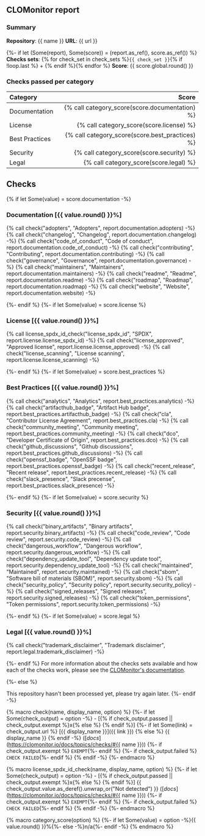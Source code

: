 ## CLOMonitor report

### Summary

**Repository**: {{ name }}
**URL**: {{ url }}

{%- if let (Some(report), Some(score)) = (report.as_ref(), score.as_ref()) %}
**Checks sets**:  {% for check_set in check_sets %}`{{ check_set }}`{% if !loop.last %} + {% endif %}{% endfor %}
**Score**: {{ score.global.round() }}

### Checks passed per category

| Category  |  Score  |
| :----------------- | --------: |
|  Documentation  |  {% call category_score(score.documentation) %}  |
|  License  |  {% call category_score(score.license) %}  |
|  Best Practices  |  {% call category_score(score.best_practices) %}  |
|  Security  |  {% call category_score(score.security) %}  |
|  Legal  |  {% call category_score(score.legal) %}  |

## Checks

{% if let Some(value) = score.documentation -%}
### Documentation [{{ value.round() }}%]

  {% call check("adopters", "Adopters", report.documentation.adopters) -%}
  {% call check("changelog", "Changelog", report.documentation.changelog) -%}
  {% call check("code_of_conduct", "Code of conduct", report.documentation.code_of_conduct) -%}
  {% call check("contributing", "Contributing", report.documentation.contributing) -%}
  {% call check("governance", "Governance", report.documentation.governance) -%}
  {% call check("maintainers", "Maintainers", report.documentation.maintainers) -%}
  {% call check("readme", "Readme", report.documentation.readme) -%}
  {% call check("roadmap", "Roadmap", report.documentation.roadmap) -%}
  {% call check("website", "Website", report.documentation.website) -%}

{%- endif %}
{%- if let Some(value) = score.license %}
### License [{{ value.round() }}%]

  {% call license_spdx_id_check("license_spdx_id", "SPDX", report.license.license_spdx_id) -%}
  {% call check("license_approved", "Approved license", report.license.license_approved) -%}
  {% call check("license_scanning", "License scanning", report.license.license_scanning) -%}

{%- endif %}
{%- if let Some(value) = score.best_practices %}
### Best Practices [{{ value.round() }}%]

  {% call check("analytics", "Analytics", report.best_practices.analytics) -%}
  {% call check("artifacthub_badge", "Artifact Hub badge", report.best_practices.artifacthub_badge) -%}
  {% call check("cla", "Contributor License Agreement", report.best_practices.cla) -%}
  {% call check("community_meeting", "Community meeting", report.best_practices.community_meeting) -%}
  {% call check("dco", "Developer Certificate of Origin", report.best_practices.dco) -%}
  {% call check("github_discussions", "Github discussions", report.best_practices.github_discussions) -%}
  {% call check("openssf_badge", "OpenSSF badge", report.best_practices.openssf_badge) -%}
  {% call check("recent_release", "Recent release", report.best_practices.recent_release) -%}
  {% call check("slack_presence", "Slack precense", report.best_practices.slack_presence) -%}

{%- endif %}
{%- if let Some(value) = score.security %}
### Security [{{ value.round() }}%]

  {% call check("binary_artifacts", "Binary artifacts", report.security.binary_artifacts) -%}
  {% call check("code_review", "Code review", report.security.code_review) -%}
  {% call check("dangerous_workflow", "Dangerous workflow", report.security.dangerous_workflow) -%}
  {% call check("dependency_update_tool", "Dependency update tool", report.security.dependency_update_tool) -%}
  {% call check("maintained", "Maintained", report.security.maintained) -%}
  {% call check("sbom", "Software bill of materials (SBOM)", report.security.sbom) -%}
  {% call check("security_policy", "Security policy", report.security.security_policy) -%}
  {% call check("signed_releases", "Signed releases", report.security.signed_releases) -%}
  {% call check("token_permissions", "Token permissions", report.security.token_permissions) -%}

{%- endif %}
{%- if let Some(value) = score.legal %}
### Legal [{{ value.round() }}%]

  {% call check("trademark_disclaimer", "Trademark disclaimer", report.legal.trademark_disclaimer) -%}

{%- endif %}
For more information about the checks sets available and how each of the checks work, please see the [CLOMonitor's documentation](https://clomonitor.io/docs/topics/checks/).

{%- else %}

This repository hasn't been processed yet, please try again later.
{%- endif -%}

{% macro check(name, display_name, option) %}
  {%- if let Some(check_output) = option -%}
    - [{% if check_output.passed || check_output.exempt %}x{% else %} {% endif %}]
    {%- if let Some(link) = check_output.url %} [{{ display_name }}]({{ link }}) {% else %} {{ display_name }} {% endif -%}
    ([_docs_](https://clomonitor.io/docs/topics/checks/#{{ name }}))
    {%- if check_output.exempt %} `EXEMPT`{%- endif %}
    {%- if check_output.failed %} `CHECK FAILED`{%- endif %}
  {% endif -%}
{%- endmacro %}

{% macro license_spdx_id_check(name, display_name, option) %}
  {%- if let Some(check_output) = option -%}
    - [{% if check_output.passed || check_output.exempt %}x{% else %} {% endif %}] {{ check_output.value.as_deref().unwrap_or("Not detected") }} ([_docs_](https://clomonitor.io/docs/topics/checks/#{{ name }}))
    {%- if check_output.exempt %} `EXEMPT`{%- endif %}
    {%- if check_output.failed %} `CHECK FAILED`{%- endif %}
  {% endif -%}
{%- endmacro %}

{% macro category_score(option) %}
  {%- if let Some(value) = option -%}{{ value.round() }}%{%- else -%}n/a{%- endif -%}
{% endmacro %}

